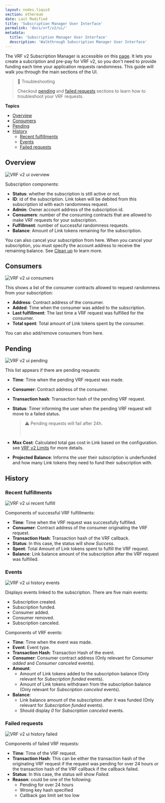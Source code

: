 ```yaml
---
layout: nodes.liquid
section: ethereum
date: Last Modified
title: 'Subscription Manager User Interface'
permalink: 'docs/vrf/v2/ui/'
metadata:
  title: 'Subscription Manager User Interface'
  description: 'Walkthrough Subscription Manager User Interface'
---
```


The VRF v2 Subscription Manager is accessible on this [page](https://vrf.chain.link/). It lets you create a subcription and pre-pay for VRF v2, so you don't need to provide funding each time your application requests randomness.
This guide will walk you through the main sections of the UI.

> 📘 Troubleshooting
>
> Checkout [pending](#pending) and [failed requests](#failed-requests) sections to learn how to troubleshoot your VRF requests.

**Topics**

- [Overview](#overview)
- [Consumers](#consumers)
- [Pending](#pending)
- [History](#history)
  - [Recent fulfillments](#recent-fulfillments)
  - [Events](#events)
  - [Failed requests](#failed-requests)

## Overview

![VRF v2 ui overview](/images/vrf/v2-ui-overview.png)

Subscription components:

- **Status**: whether the subscription is still active or not.
- **ID**: id of the subscription. Link token will be debited from this subscription id with each randomness request.
- **Admin**: Owner account address of the subscription id.
- **Consumers**: number of the consuming contracts that are allowed to make VRF requests for your subscription.
- **Fulfillment**: number of successful randomness requests.
- **Balance**: Amount of Link tokens remaining for the subscription.

You can also cancel your subscription from here. When you cancel your subscription, you must specify the account address to receive the remaining balance. See [Clean up](/docs/vrf/v2/examples/get-a-random-number/#clean-up) to learn more.

## Consumers

![VRF v2 ui consumers](/images/vrf/v2-ui-consumers.png)

This shows a list of the consumer contracts allowed to request randomness from your subscription:

- **Address**: Contract address of the consumer.
- **Added**: Time when the consumer was added to the subscription.
- **Last fulfillment**: The last time a VRF request was fulfilled for the consumer.
- **Total spent**: Total amount of Link tokens spent by the consumer.

You can also add/remove consumers from here.

## Pending

![VRF v2 ui pending](/images/vrf/v2-ui-pending.png)

This list appears if there are pending requests:

- **Time**: Time when the pending VRF request was made.
- **Consumer**: Contract address of the consumer.
- **Transaction hash**: Transaction hash of the pending VRF request.
- **Status**: Timer informing the user when the pending VRF request will move to a failed status.

  > ⚠️ Pending requests will fail after 24h.
  >
  >   </br>

- **Max Cost**: Calculated total gas cost in Link based on the configuration. see [VRF v2 Limits](/docs/vrf/v2/introduction/#limits) for more details.
- **Projected Balance**: Informs the user their subscription is underfunded and how many Link tokens they need to fund their subscription with.

## History

### Recent fulfillments

![VRF v2 ui recent fulfill](/images/vrf/v2-ui-recent-fulfill.png)

Components of successful VRF fulfillments:

- **Time**: Time when the VRF request was successfully fulfilled.
- **Consumer**: Contract address of the consumer originating the VRF request.
- **Transaction Hash**: Transaction hash of the VRF callback.
- **Status**: In this case, the status will show _Success_.
- **Spent**: Total Amount of Link tokens spent to fulfill the VRF request.
- **Balance**: Link balance amount of the subscription after the VRF request was fulfilled.

### Events

![VRF v2 ui history events](/images/vrf/v2-ui-history-events.png)

Displays events linked to the subscription. There are five main events:

- Subscription created.
- Subscription funded.
- Consumer added.
- Consumer removed.
- Subscription canceled.

Components of VRF events:

- **Time**: Time when the event was made.
- **Event**: Event type.
- **Transaction Hash**: Transaction Hash of the event.
- **Consumer**: Consumer contract address (Only relevant for _Consumer added_ and _Consumer canceled_ events).
- **Amount**:
  - Amount of Link tokens added to the subscription balance (Only relevant for _Subscription funded_ events).
  - Amount of Link tokens withdrawn from the subscription balance (Only relevant for _Subscription canceled_ events).
- **Balance**:
  - Link balance amount of the subscription after it was funded (Only relevant for _Subscription funded_ events).
  - Should display _0_ for _Subscription canceled_ events.

### Failed requests

![VRF v2 ui history failed](/images/vrf/v2-ui-history-failed.png)

Components of failed VRF requests:

- **Time**: Time of the VRF request.
- **Transaction Hash**: This can be either the transaction hash of the originating VRF request if the request was pending for over 24 hours _or_ the transaction hash of the VRF callback if the callback failed.
- **Status**: In this case, the status will show _Failed_.
- **Reason**: could be one of the following:
  - Pending for over 24 hours
  - Wrong key hash specified
  - Callback gas limit set too low
